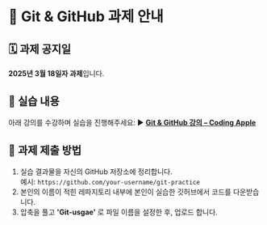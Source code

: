 # 📌 Git & GitHub 과제 안내

## 🗓️ 과제 공지일
**2025년 3월 18일자 과제**입니다.  

## 🎯 실습 내용
아래 강의를 수강하며 실습을 진행해주세요:
▶ **[Git & GitHub 강의 – Coding Apple](https://codingapple.com/course/git-and-github/)**

## 🧪 과제 제출 방법
1. 실습 결과물을 자신의 GitHub 저장소에 정리합니다.  
   예시: `https://github.com/your-username/git-practice`
2. 본인의 이름이 적힌 레파지토리 내부에 본인이 실습한 깃허브에서 코드를 다운받습니다.
3. 압축을 풀고 **'Git-usgae'** 로 파일 이름을 설정한 후, 업로드 합니다.  
